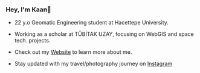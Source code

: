 ### Hey, I'm Kaan👋 

- 22 y.o Geomatic Engineering student at Hacettepe University.
- Working as a scholar at TÜBİTAK UZAY, focusing on WebGIS and space tech. projects.

- Check out my [Website]([kaanklcrsln.github.io](https://kaanklcrsln.github.io/)) to learn more about me.
- Stay updated with my travel/photography journey on [Instagram](https://www.instagram.com/kaanklcrsln)
